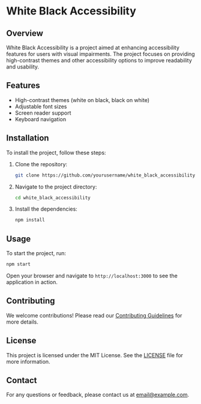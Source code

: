 # White Black Accessibility

## Overview
White Black Accessibility is a project aimed at enhancing accessibility features for users with visual impairments. The project focuses on providing high-contrast themes and other accessibility options to improve readability and usability.

## Features
- High-contrast themes (white on black, black on white)
- Adjustable font sizes
- Screen reader support
- Keyboard navigation

## Installation
To install the project, follow these steps:

1. Clone the repository:
    ```bash
    git clone https://github.com/yourusername/white_black_accessibility.git
    ```
2. Navigate to the project directory:
    ```bash
    cd white_black_accessibility
    ```
3. Install the dependencies:
    ```bash
    npm install
    ```

## Usage
To start the project, run:
```bash
npm start
```
Open your browser and navigate to `http://localhost:3000` to see the application in action.

## Contributing
We welcome contributions! Please read our [Contributing Guidelines](CONTRIBUTING.md) for more details.

## License
This project is licensed under the MIT License. See the [LICENSE](LICENSE) file for more information.

## Contact
For any questions or feedback, please contact us at [email@example.com](mailto:email@example.com).

